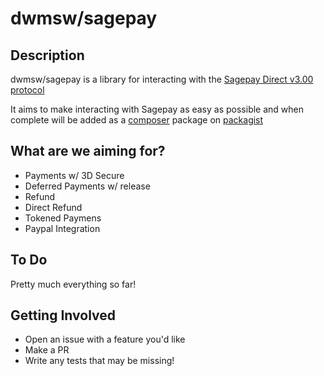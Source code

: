 # dwmsw/sagepay

## Description

dwmsw/sagepay is a library for interacting with the [Sagepay Direct v3.00 protocol](http://www.sagepay.co.uk/file/12236/download-document/DIRECT_Integration_and_Protocol_Guidelines_010814.pdf)

It aims to make interacting with Sagepay as easy as possible and when complete will be added as a [composer](https://getcomposer.org/) package on [packagist](https://packagist.org/)

## What are we aiming for?

- Payments w/ 3D Secure
- Deferred Payments w/ release
- Refund
- Direct Refund
- Tokened Paymens
- Paypal Integration

## To Do
Pretty much everything so far!

## Getting Involved

- Open an issue with a feature you'd like
- Make a PR
- Write any tests that may be missing!